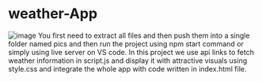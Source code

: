 ﻿# weather-App
![image](https://github.com/RitwikShukla/weatherApp/assets/98664820/e5139902-7261-4a88-ac4c-5d6e43658cf5)
You first need to extract all files and then push them into a single folder named pics and then run the project using npm start command or simply using live server on VS code.
In this project we use api links to fetch weather information in script.js and display it with attractive visuals using style.css and integrate the whole app with code written in index.html file. 
